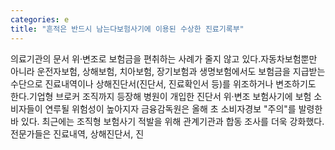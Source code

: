 ```yaml
---
categories: e
title: "흔적은 반드시 남는다보험사기에 이용된 수상한 진료기록부"
---
```

의료기관의 문서 위·변조로 보험금을 편취하는 사례가 줄지 않고 있다.자동차보험뿐만 아니라 운전자보험, 상해보험, 치아보험, 장기보험과 생명보험에서도 보험금을 지급받는 수단으로 진료내역이나 상해진단서(진단서, 진료확인서 등)를 위조하거나 변조하기도 한다.기업형 브로커 조직까지 등장해 병원이 개입한 진단서 위·변조 보험사기에 보험 소비자들이 연루될 위험성이 높아지자 금융감독원은 올해 초 소비자경보 "주의"를 발령한 바 있다. 최근에는 조직형 보험사기 적발을 위해 관계기관과 합동 조사를 더욱 강화했다.전문가들은 진료내역, 상해진단서, 진